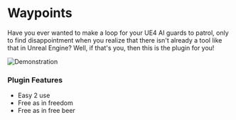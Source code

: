 # Waypoints
Have you ever wanted to make a loop for your UE4 AI guards to patrol, only to find disappointment when you realize that there isn't already a tool like that in Unreal Engine? Well, if that's you, then this is the plugin for you!

![Demonstration](/demonstration.gif)

### Plugin Features
- Easy 2 use
- Free as in freedom
- Free as in free beer

